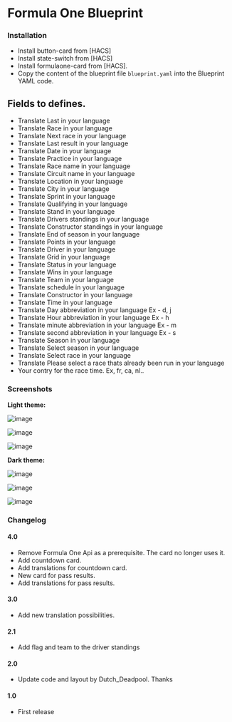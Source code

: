 # Formula One Blueprint

### Installation

- Install button-card from [HACS]
- Install state-switch from [HACS]
- Install formulaone-card from [HACS]. 
- Copy the content of the blueprint file `blueprint.yaml` into the Blueprint YAML code.

 ## Fields to defines.
 
 - Translate Last in your language
 - Translate Race in your language
 - Translate Next race in your language
 - Translate Last result in your language
 - Translate Date in your language
 - Translate Practice in your language
 - Translate Race name in your language
 - Translate Circuit name in your language
 - Translate Location in your language
 - Translate City in your language
 - Translate Sprint in your language
 - Translate Qualifying in your language
 - Translate Stand in your language
 - Translate Drivers standings in your language
 - Translate Constructor standings in your language
 - Translate End of season in your language
 - Translate Points in your language
 - Translate Driver in your language
 - Translate Grid in your language
 - Translate Status in your language
 - Translate Wins in your language
 - Translate Team in your language
 - Translate schedule in your language
 - Translate Constructor in your language
 - Translate Time in your language
 - Translate Day abbreviation in your language Ex - d, j
 - Translate Hour abbreviation in your language Ex - h
 - Translate minute abbreviation in your language Ex - m
 - Translate second abbreviation in your language Ex - s
 - Translate Season in your language
 - Translate Select season in your language
 - Translate Select race in your language
 - Translate Please select a race thats already been run in your language
 - Your contry for the race time. Ex, fr, ca, nl..

### Screenshots
**Light theme:**<br>

![image](https://user-images.githubusercontent.com/83040228/213538763-c7d03c50-0ab5-468b-a87c-a80435cffab6.png)

![image](https://user-images.githubusercontent.com/83040228/213538783-97a9e99a-46a1-42bc-a216-4197e0c8126e.png)

![image](https://user-images.githubusercontent.com/83040228/213538805-cb2eca81-6a67-46ea-b513-7674e2b8ceb1.png)

**Dark theme:**<br>

![image](https://user-images.githubusercontent.com/83040228/213538936-ec556458-b5bb-425b-9e1a-5a04c2dbdfcd.png)

![image](https://user-images.githubusercontent.com/83040228/213538964-62fd5fdb-5917-407b-ae1a-f91d8fed37fe.png)

![image](https://user-images.githubusercontent.com/83040228/213538997-90a3e1b8-1a77-4b72-98b3-25a8fa77ede9.png)



### Changelog

#### 4.0
- Remove Formula One Api as a prerequisite. The card no longer uses it.
- Add countdown card.
- Add translations for countdown card.
- New card for pass results.
- Add translations for pass results.

#### 3.0
- Add new translation possibilities.

#### 2.1
- Add flag and team to the driver standings

#### 2.0
- Update code and layout by Dutch_Deadpool. Thanks

#### 1.0
- First release




